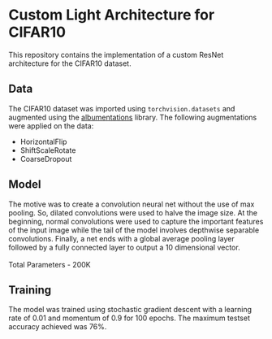 
# Custom Light Architecture for CIFAR10

This repository contains the implementation of a custom ResNet architecture for the CIFAR10 dataset.

## Data

The CIFAR10 dataset was imported using `torchvision.datasets` and augmented using the [albumentations](https://albumentations.ai) library. The following augmentations were applied on the data:
* HorizontalFlip
* ShiftScaleRotate
* CoarseDropout


## Model
The motive was to create a convolution neural net without the use of max pooling. So, dilated convolutions were used to halve the image size. At the beginning, normal convolutions were used to capture the important features of the input image while the tail of the model involves depthwise separable convolutions. Finally, a net ends with a global average pooling layer followed by a fully connected layer to output a 10 dimensional vector.
\
\
Total Parameters - 200K


## Training

The model was trained using stochastic gradient descent with a learning rate of 0.01 and momentum of 0.9 for 100 epochs. The maximum testset accuracy achieved was 76%.

